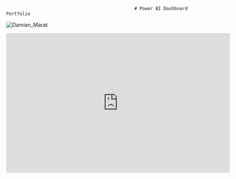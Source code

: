                                                     # Power BI Dashboard Portfolio

                                 
![Damian_Marat](https://user-images.githubusercontent.com/104215161/167252327-3e354cec-9e50-4ed2-b22e-5aaf11a5b4c6.jpg)












<iframe title="Projekt.Sales - Revenue vs Target" width="600" height="373.5" src="https://app.powerbi.com/view?r=eyJrIjoiMzU4NDUzN2UtZmRhYy00ZjBhLTg5MTgtMTQzNWYwYWI0NDQxIiwidCI6Ijc1MWY5ZDQ3LTJjZWUtNGViZC1iOTEwLTc2YWYyNDUwZGI4MCIsImMiOjl9" frameborder="0" allowFullScreen="true"></iframe>
